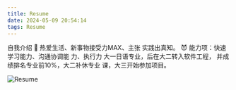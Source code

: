 ```yaml
---
title: Resume
date: 2024-05-09 20:54:14
tags: Resume
---
```




自我介绍
🎸 热爱生活、新事物接受力MAX、主张
实践出真知。
😈 能力项：快速学习能力、沟通协调能
力、执行力
大一日语专业，后在大二转入软件工程，
并成绩排名专业前10%，大二补休专业
课，大三开始参加项目。


![ Resume ](https://azure-tired-mandrill-459.mypinata.cloud/ipfs/QmaKrgPtfXuwo6DqujkGv7sUCyrXpeeiD85QpP8v86TUEJ?pinataGatewayToken=rFrISfWlt-HcsJ_53UjK2NUtFiPwNTUE4K8PqLFUtYhyFThhDJM7MOjsIit0oDwj)
